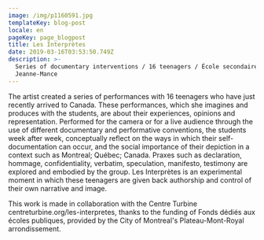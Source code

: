 ```yaml
---
image: /img/p1160591.jpg
templateKey: blog-post
locale: en
pageKey: page_blogpost
title: Les Interprètes
date: 2019-03-16T03:53:50.749Z
description: >-
  Series of documentary interventions / 16 teenagers / École secondaire
  Jeanne-Mance
---
```

The artist created a series of performances with 16 teenagers who have just recently arrived to Canada. These performances, which she imagines and produces with the students, are about their experiences, opinions and representation. Performed for the camera or for a live audience through the use of different documentary and performative conventions, the students week after week, conceptually reflect on the ways in which their self-documentation can occur, and the social importance of their depiction in a context such as Montreal; Québec; Canada. Praxes such as declaration, hommage, confidentiality, verbatim, speculation, manifesto, testimony are explored and embodied by the group. Les Interprètes is an experimental moment in which these teenagers are given back authorship and control of their own narrative and image. 

This work is made in collaboration with the Centre Turbine centreturbine.org/les-interpretes, thanks to the funding of Fonds dédiés aux écoles publiques, provided by the City of Montreal's Plateau-Mont-Royal arrondissement.
